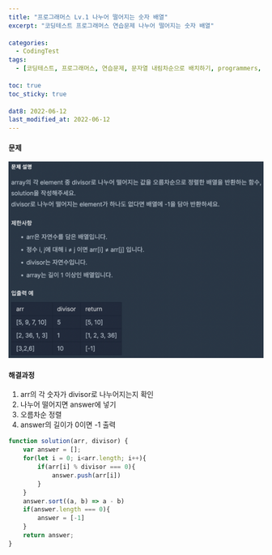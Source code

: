 ```yaml
---
title: "프로그래머스 Lv.1 나누어 떨어지는 숫자 배열"
excerpt: "코딩테스트 프로그래머스 연습문제 나누어 떨어지는 숫자 배열"

categories:
  - CodingTest
tags:
  - [코딩테스트, 프로그래머스, 연습문제, 문자열 내림차순으로 배치하기, programmers, codingtest, 코딩테스트 연습]

toc: true
toc_sticky: true
 
dat8: 2022-06-12
last_modified_at: 2022-06-12
---
```


#### 문제
![26](/assets/images/26.png)

#### 해결과정
1. arr의 각 숫자가 divisor로 나누어지는지 확인
2. 나누어 떨어지면 answer에 넣기
3. 오름차순 정렬
4. answer의 길이가 0이면 -1 출력

```javascript
function solution(arr, divisor) {
    var answer = [];
    for(let i = 0; i<arr.length; i++){
        if(arr[i] % divisor === 0){
            answer.push(arr[i])
        }
    }
    answer.sort((a, b) => a - b)
    if(answer.length === 0){
        answer = [-1]
    }
    return answer;
}
```
